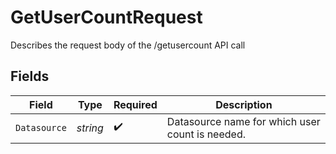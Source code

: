 # GetUserCountRequest

Describes the request body of the /getusercount API call


## Fields

| Field                                           | Type                                            | Required                                        | Description                                     |
| ----------------------------------------------- | ----------------------------------------------- | ----------------------------------------------- | ----------------------------------------------- |
| `Datasource`                                    | *string*                                        | :heavy_check_mark:                              | Datasource name for which user count is needed. |